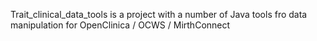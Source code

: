 Trait_clinical_data_tools is a project with a number of 
Java tools fro data manipulation for OpenClinica / OCWS / MirthConnect
